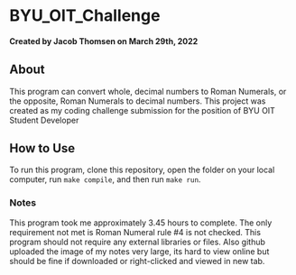 # BYU_OIT_Challenge
#### Created by Jacob Thomsen on March 29th, 2022

## About
This program can convert whole, decimal numbers to Roman Numerals, or the opposite, Roman Numerals to decimal numbers.
This project was created as my coding challenge submission for the position of BYU OIT Student Developer

## How to Use
To run this program, clone this repository, open the folder on your local computer, run `make compile`, and then run `make run`.

### Notes
This program took me approximately 3.45 hours to complete. The only requirement not met is Roman Numeral rule #4 is not checked. This program
should not require any external libraries or files. Also github uploaded the image of my notes very large, its hard to view online 
but should be fine if downloaded or right-clicked and viewed in new tab.

